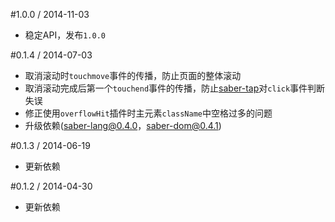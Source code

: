 #1.0.0 / 2014-11-03

* 稳定API，发布`1.0.0`

#0.1.4 / 2014-07-03

* 取消滚动时`touchmove`事件的传播，防止页面的整体滚动
* 取消滚动完成后第一个`touchend`事件的传播，防止[saber-tap](https://github.com/ecomfe/saber-tap)对`click`事件判断失误
* 修正使用`overflowHit`插件时主元素`className`中空格过多的问题
* 升级依赖([saber-lang@0.4.0](https://github.com/ecomfe/saber-lang)，[saber-dom@0.4.1](https://github.com/ecomfe/saber-dom))

#0.1.3 / 2014-06-19

* 更新依赖

#0.1.2 / 2014-04-30

* 更新依赖
